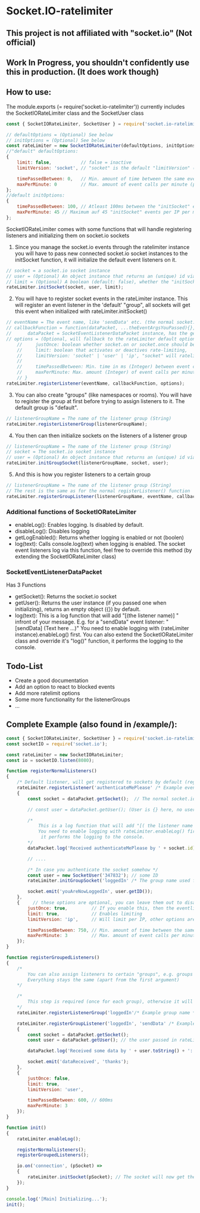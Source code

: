 # Socket.IO-ratelimiter

## This project is not affiliated with "socket.io" (Not official)
## Work In Progress, you shouldn't confidently use this in production. (It does work though)

## How to use:
The module.exports (= require('socket.io-ratelimiter')) currently includes the SocketIORateLimiter class and the SocketUser class
```javascript
const { SocketIORateLimiter, SocketUser } = require('socket.io-ratelimiter'); // The current components

// defaultOptions = (Optional) See below
// initOptions = (Optional) See below
const rateLimiter = new SocketIORateLimiter(defaultOptions, initOptions);
//"default" defaultOptions:
{
    limit: false,           // false = inactive
    limitVersion: 'socket', // "socket" is the default "limitVersion" (It means you limit per socket connection), you can also limit per "user" (check the part about "User" for this) and "ip"

    timePassedBetween: 0,   // Min. amount of time between the same event (in ms)
    maxPerMinute: 0         // Max. amount of event calls per minute (per "limitVersion")
};
//default initOptions:
{
    timePassedBetween: 100, // Atleast 100ms between the "initSocket" events per IP
    maxPerMinute: 45 // Maximum auf 45 "initSocket" events per IP per minute
};
```
SocketIORateLimiter comes with some functions that will handle registering listeners and initializing them on socket.io sockets
1. Since you manage the socket.io events through the ratelimiter instance you will have to pass new connected socket.io socket instances to the initSocket function, it will initialize the default event listeners on it.
```javascript
// socket = a socket.io socket instance
// user = (Optional) An object instance that returns an (unique) id via the getID() function. This will get passed to the SocketEventListenerDataPacket instance, accessable with the getUser() function. You can use the SocketUser class here.
// limit = (Optional) A boolean (default: false), whether the "initSocket" event should get ratelimited (per IP). See RateLimiter constructor for the configuration.
rateLimiter.initSocket(socket, user, limit);
```
2. You will have to register socket events in the rateLimiter instance.
This will register an event listener in the 'default' "group", all sockets will get this event when initialized with rateLimiter.initSocket()
```javascript
// eventName = The event name, like 'sendData' etc. (the normal socket.io event name)
// callbackFunction = function(dataPacket, ...theEventArgsYouPassed){}, the function that will get called when the event gets emitted
//      dataPacket = SocketEventListenerDataPacket instance, has the getSocket(), getUser(), and log() functions. getUser will return the user when the listener got initialized with one
// options = (Optional, will fallback to the rateLimiter default options passed in the constructor, the built-in default options disable ratelimiting) {   
    //     justOnce: boolean whether socket.on or socket.once should be used (true will result in only calling the listener the first time the event gets emitted on this socket),  
    //     limit: boolean that activates or deactives rate-limiting,
    //     limitVersion: 'socket' | 'user' | 'ip', "socket" will ratelimit per socket, "user" will ratelimit per (some passed user).getID(), "ip" will ratelimit per IP
    // 
    //     timePassedBetween: Min. time in ms (Integer) between event calls. Will block any faster calls,
    //     maxPerMinute: Max. amount (Integer) of event calls per minute (per "limitVersion", not globally)
    // }
rateLimiter.registerListener(eventName, callbackFunction, options);
```
3. You can also create "groups" (like namespaces or rooms). You will have to register the group at first before trying to assign listeners to it. The default group is "default".
```javascript
// listenerGroupName = The name of the listener group (String)
rateLimiter.registerListenerGroup(listenerGroupName);
```
4. You then can then initialize sockets on the listeners of a listener group
```javascript
// listenerGroupName = The name of the listener group (String)
// socket = The socket.io socket instance
// user = (Optional) An object instance that returns an (unique) id via the getID() function. This will get passed to the SocketEventListenerDataPacket instance, accessable with the getUser() function. You can use the SocketUser class here.
rateLimiter.initGroupSocket(listenerGroupName, socket, user);
```
5. And this is how you register listeners to a certain group
```javascript
// listenerGroupName = The name of the listener group (String)
// The rest is the same as for the normal registerListener() function
rateLimiter.registerGroupListener(listenerGroupName, eventName, callbackFunction, options);
```

### Additional functions of SocketIORateLimiter
- enableLog():
Enables logging. Is disabled by default.
- disableLog():
Disables logging
- getLogEnabled():
Returns whether logging is enabled or not (boolen)
- log(text):
Calls console.log(text) when logging is enabled. The socket event listeners log via this function, feel free to override this method (by extending the SocketIORateLimiter class)

### SocketEventListenerDataPacket
Has 3 Functions
- getSocket():
Returns the socket.io socket
- getUser():
Returns the user instance (if you passed one when initializing), returns an empty object ({}) by default.
- log(text):
This is a log function that will add "[(the listener name)] " infront of your message. E.g. for a "sendData" event listener: "\[sendData\] (Text here ...)" 
You need to enable logging with (rateLimiter instance).enableLog() first. You can also extend the SocketIORateLimiter class and override it's "log()" function, it performs the logging to the console.

## Todo-List
- Create a good documentation
- Add an option to react to blocked events
- Add more ratelimit options
- Some more functionality for the listenerGroups
- ...

## Complete Example (also found in /example/):

```javascript
const { SocketIORateLimiter, SocketUser } = require('socket.io-ratelimiter');
const socketIO = require('socket.io');

const rateLimiter = new SocketIORateLimiter;
const io = socketIO.listen(8080);

function registerNormalListeners()
{
    /* Default listener, will get registered to sockets by default (registerListener) */
    rateLimiter.registerListener('authenticateMePlease' /* Example event name */, (dataPacket /*, ... Your normal args you passed in the event emit will follow here */) =>
    {
        const socket = dataPacket.getSocket();  // The normal socket.io socket 

        // const user = dataPacket.getUser(); (User is {} here, no user was passed to the initSocket function);

        /* 
            This is a log function that will add "[( the listener name )] " infront of your message.
            You need to enable logging with rateLimiter.enableLog() first. You can also extend the SocketIORateLimiter class and override it's "log()" function, 
             it performs the logging to the console.
        */
        dataPacket.log('Received authenticateMePlease by ' + socket.id);

        // .... 

        /* In case you authenticate the socket somehow */
        const user = new SocketUser('347832'); // some ID
        rateLimiter.initGroupSocket('loggedIn' /* The group name used for the authenticated sockets (for example) */, socket, user);  // You can use any object that returns an (unique) id via the getID() function. (For "user")

        socket.emit('youAreNowLoggedIn', user.getID());
    },
    {     // these options are optional, you can leave them out to disable the ratelimiting
        justOnce: true,         // If you enable this, then the eventlistener will get assigned to the socket via the "once" function. Is false by default, you can leave this out
        limit: true,            // Enables limiting
        limitVersion: 'ip',     // Will limit per IP, other options are: 'socket' (will limit per socket) and 'user' (will limit per "(some passed user).getID()")

        timePassedBetween: 750, // Min. amount of time between the same event (in ms)
        maxPerMinute: 3         // Max. amount of event calls per minute (per "limitVersion")
    });
}

function registerGroupedListeners()
{
    /* 
        You can also assign listeners to certain "groups", e.g. groups that manage all sockets with extended access rights like authenticated users etc..
        Everything stays the same (apart from the first argument)
    */

    /*
        This step is required (once for each group), otherwise it will throw an error stating that the listenerGroupName you passed is invalid. 
    */
    rateLimiter.registerListenerGroup('loggedIn'/* Example group name */);

    rateLimiter.registerGroupListener('loggedIn', 'sendData' /* Example event name */, (dataPacket, pDataOne, pDataTwo) => 
    { 
        const socket = dataPacket.getSocket();
        const user = dataPacket.getUser(); // the user passed in rateLimiter.initGroupSocket('loggedIn');

        dataPacket.log('Received some data by ' + user.toString() + ': ' + pDataOne + ' and: ' + pDataTwo);  // toString(): The default SocketUser returns '#' + (it's id) 

        socket.emit('dataReceived', 'thanks');
    },
    {
        justOnce: false,
        limit: true,
        limitVersion: 'user',

        timePassedBetween: 600, // 600ms
        maxPerMinute: 3
    });
}

function init()
{
    rateLimiter.enableLog();

    registerNormalListeners();
    registerGroupedListeners();

    io.on('connection', (pSocket) =>
    {
        rateLimiter.initSocket(pSocket); // The socket will now get the events previously registered in the SocketIORateLimiter
    });
}

console.log('[Main] Initializing...');
init();
```